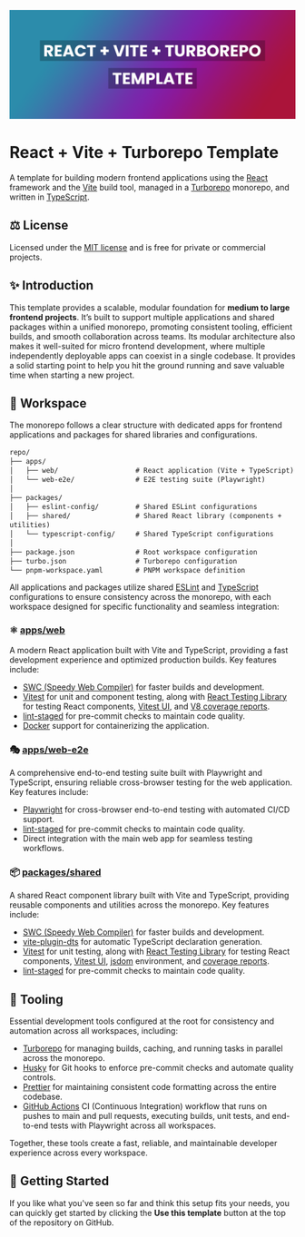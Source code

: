 ![React + Vite + Turborepo Template](https://raw.githubusercontent.com/andrewdyer/public-assets/refs/heads/main/images/covers/react-vite-turborepo-template.png)

# React + Vite + Turborepo Template

A template for building modern frontend applications using the [React](https://react.dev/) framework and the [Vite](https://vitejs.dev/) build tool, managed in a [Turborepo](https://turborepo.com/) monorepo, and written in [TypeScript](https://www.typescriptlang.org/).

## ⚖️ License

Licensed under the [MIT license](https://opensource.org/licenses/MIT) and is free for private or commercial projects.

## ✨ Introduction

This template provides a scalable, modular foundation for **medium to large frontend projects**. It’s built to support multiple applications and shared packages within a unified monorepo, promoting consistent tooling, efficient builds, and smooth collaboration across teams. Its modular architecture also makes it well-suited for micro frontend development, where multiple independently deployable apps can coexist in a single codebase. It provides a solid starting point to help you hit the ground running and save valuable time when starting a new project.

## 🧩 Workspace

The monorepo follows a clear structure with dedicated apps for frontend applications and packages for shared libraries and configurations.

```plaintext
repo/
├── apps/
│   ├── web/                   # React application (Vite + TypeScript)
│   └── web-e2e/               # E2E testing suite (Playwright)
│
├── packages/
│   ├── eslint-config/         # Shared ESLint configurations
│   ├── shared/                # Shared React library (components + utilities)
│   └── typescript-config/     # Shared TypeScript configurations
│
├── package.json               # Root workspace configuration
├── turbo.json                 # Turborepo configuration
└── pnpm-workspace.yaml        # PNPM workspace definition
```

All applications and packages utilize shared [ESLint](./packages/eslint-config/README.md) and [TypeScript](./packages/typescript-config/README.md) configurations to ensure consistency across the monorepo, with each workspace designed for specific functionality and seamless integration:

### ⚛️ [apps/web](./apps/web/README.md)

A modern React application built with Vite and TypeScript, providing a fast development experience and optimized production builds. Key features include:

- [SWC (Speedy Web Compiler)](https://swc.rs/) for faster builds and development.
- [Vitest](https://vitest.dev/) for unit and component testing, along with [React Testing Library](https://testing-library.com/docs/react-testing-library/intro/) for testing React components, [Vitest UI](https://vitest.dev/guide/ui.html), and [V8 coverage reports](https://vitest.dev/guide/coverage.html).
- [lint-staged](https://github.com/lint-staged/lint-staged) for pre-commit checks to maintain code quality.
- [Docker](https://www.docker.com/) support for containerizing the application.

### 🎭 [apps/web-e2e](./apps/web-e2e/README.md)

A comprehensive end-to-end testing suite built with Playwright and TypeScript, ensuring reliable cross-browser testing for the web application. Key features include:

- [Playwright](https://playwright.dev/) for cross-browser end-to-end testing with automated CI/CD support.
- [lint-staged](https://github.com/lint-staged/lint-staged) for pre-commit checks to maintain code quality.
- Direct integration with the main web app for seamless testing workflows.

### 📦 [packages/shared](./packages/shared/README.md)

A shared React component library built with Vite and TypeScript, providing reusable components and utilities across the monorepo. Key features include:

- [SWC (Speedy Web Compiler)](https://swc.rs/) for faster builds and development.
- [vite-plugin-dts](https://github.com/qmhc/vite-plugin-dts) for automatic TypeScript declaration generation.
- [Vitest](https://vitest.dev/) for unit testing, along with [React Testing Library](https://testing-library.com/docs/react-testing-library/intro/) for testing React components, [Vitest UI](https://vitest.dev/guide/ui.html), [jsdom](https://github.com/jsdom/jsdom) environment, and [coverage reports](https://vitest.dev/guide/coverage.html).
- [lint-staged](https://github.com/lint-staged/lint-staged) for pre-commit checks to maintain code quality.

## 🧰 Tooling

Essential development tools configured at the root for consistency and automation across all workspaces, including:

- [Turborepo](https://turbo.build/repo) for managing builds, caching, and running tasks in parallel across the monorepo.
- [Husky](https://typicode.github.io/husky) for Git hooks to enforce pre-commit checks and automate quality controls.
- [Prettier](https://prettier.io/) for maintaining consistent code formatting across the entire codebase.
- [GitHub Actions](https://github.com/features/actions) CI (Continuous Integration) workflow that runs on pushes to main and pull requests, executing builds, unit tests, and end-to-end tests with Playwright across all workspaces.

Together, these tools create a fast, reliable, and maintainable developer experience across every workspace.

## 🚀 Getting Started

If you like what you've seen so far and think this setup fits your needs, you can quickly get started by clicking the **Use this template** button at the top of the repository on GitHub.
